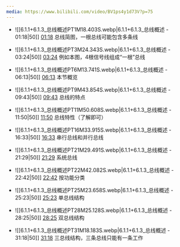 ```yaml
---
media: https://www.bilibili.com/video/BV1ps4y1d73V?p=75
---
```


- ![[6.1.1+6.1.3_总线概述PT1M18.403S.webp|6.1.1+6.1.3_总线概述 - 01:18|50]] [01:18](https://www.bilibili.com/video/BV1ps4y1d73V?p=75&t=78.403188#t=01:18.40) 总线简图，一根总线可能包含多条线

- ![[6.1.1+6.1.3_总线概述PT3M24.343S.webp|6.1.1+6.1.3_总线概述 - 03:24|50]] [03:24](https://www.bilibili.com/video/BV1ps4y1d73V?p=75&t=204.342975#t=03:24.34)  例如本图，4根信号线组成“一根”总线
- ![[6.1.1+6.1.3_总线概述PT6M13.741S.webp|6.1.1+6.1.3_总线概述 - 06:13|50]] [06:13](https://www.bilibili.com/video/BV1ps4y1d73V?p=75&t=373.741074#t=06:13.74)   本节概览 
- ![[6.1.1+6.1.3_总线概述PT9M43.854S.webp|6.1.1+6.1.3_总线概述 - 09:43|50]] [09:43](https://www.bilibili.com/video/BV1ps4y1d73V?p=75&t=583.854156#t=09:43.85)  总线的特点
- ![[6.1.1+6.1.3_总线概述PT11M50.608S.webp|6.1.1+6.1.3_总线概述 - 11:50|50]] [11:50](https://www.bilibili.com/video/BV1ps4y1d73V?p=75&t=710.608025#t=11:50.61) 总线特性（了解即可）
- ![[6.1.1+6.1.3_总线概述PT16M33.915S.webp|6.1.1+6.1.3_总线概述 - 16:33|50]] [16:33](https://www.bilibili.com/video/BV1ps4y1d73V?p=75&t=993.915003#t=16:33.92) 串行总线和并行总线
- ![[6.1.1+6.1.3_总线概述PT21M29.491S.webp|6.1.1+6.1.3_总线概述 - 21:29|50]] [21:29](https://www.bilibili.com/video/BV1ps4y1d73V?p=75&t=1289.490549#t=21:29.49) 系统总线
- ![[6.1.1+6.1.3_总线概述PT22M42.082S.webp|6.1.1+6.1.3_总线概述 - 22:42|50]] [22:42](https://www.bilibili.com/video/BV1ps4y1d73V?p=75&t=1362.082042#t=22:42.08) 按功能分类
- ![[6.1.1+6.1.3_总线概述PT25M23.658S.webp|6.1.1+6.1.3_总线概述 - 25:23|50]] [25:23](https://www.bilibili.com/video/BV1ps4y1d73V?p=75&t=1523.658273#t=25:23.66) 单总线结构
- ![[6.1.1+6.1.3_总线概述PT28M25.128S.webp|6.1.1+6.1.3_总线概述 - 28:25|50]] [28:25](https://www.bilibili.com/video/BV1ps4y1d73V?p=75&t=1705.128006#t=28:25.13)  双总线结构
- ![[6.1.1+6.1.3_总线概述PT31M18.183S.webp|6.1.1+6.1.3_总线概述 - 31:18|50]] [31:18](https://www.bilibili.com/video/BV1ps4y1d73V?p=75&t=1878.183269#t=31:18.18) 三总线结构，三条总线只能有一条工作
